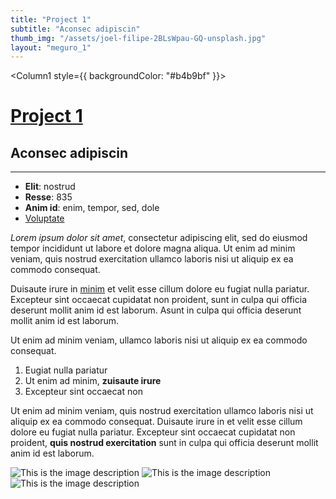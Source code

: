 ```yaml
---
title: "Project 1"
subtitle: "Aconsec adipiscin"
thumb_img: "/assets/joel-filipe-2BLsWpau-GQ-unsplash.jpg"
layout: "meguro_1"
---
```


<Column1 style={{ backgroundColor: "#b4b9bf" }}>

# [Project 1](/project-1)

## Aconsec adipiscin

---

<Info li_separator="|">

- **Elit**: nostrud
- **Resse**: 835
- **Anim id**: enim, tempor, sed, dole
- [Voluptate](https://example.com)

</Info>

*Lorem ipsum dolor sit amet*, consectetur adipiscing elit, sed do eiusmod tempor incididunt ut labore et dolore magna aliqua. Ut enim ad minim veniam, quis nostrud exercitation ullamco laboris nisi ut aliquip ex ea commodo consequat.

Duisaute irure in [minim](https://example.com) et velit esse cillum dolore eu fugiat nulla pariatur. Excepteur sint occaecat cupidatat non proident, sunt in culpa qui officia deserunt mollit anim id est laborum. Asunt in culpa qui officia deserunt mollit anim id est laborum.

Ut enim ad minim veniam, ullamco laboris nisi ut aliquip ex ea commodo consequat.

1. Eugiat nulla pariatur
2. Ut enim ad minim, **zuisaute irure**
3. Excepteur sint occaecat non

Ut enim ad minim veniam, quis nostrud exercitation ullamco laboris nisi ut aliquip ex ea commodo consequat. Duisaute irure in et velit esse cillum dolore eu fugiat nulla pariatur. Excepteur sint occaecat cupidatat non proident, **quis nostrud exercitation** sunt in culpa qui officia deserunt mollit anim id est laborum.

</Column1>

<Column2 use_modal={true}>

![This is the image description](/assets/joel-filipe-TmSYx44Y0QY-unsplash.jpg)
![This is the image description](/assets/joel-filipe-2BLsWpau-GQ-unsplash.jpg)
![This is the image description](/assets/joel-filipe-HiOgJdpg0qo-unsplash.jpg)

</Column2>
